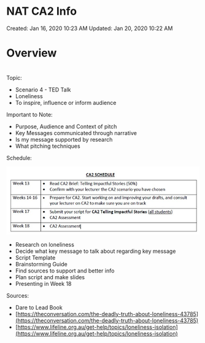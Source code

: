 # NAT CA2 Info

Created: Jan 16, 2020 10:23 AM
Updated: Jan 20, 2020 10:22 AM

# Overview

# 

Topic:

- Scenario 4 - TED Talk
- Loneliness
- To inspire, influence or inform audience

Important to Note:

- Purpose, Audience and Context of pitch
- Key Messages communicated through narrative
- Is my message supported by research
- What pitching techniques

Schedule:

![NAT%20CA2%20Info%20940cb827a004406bbcd2ec13f71c6350/Annotation_2020-01-16_103022.jpg](NAT%20CA2%20Info%20940cb827a004406bbcd2ec13f71c6350/Annotation_2020-01-16_103022.jpg)

- Research on loneliness
- Decide what key message to talk about regarding key message
- Script Template
- Brainstorming Guide
- Find sources to support and better info
- Plan script and make slides
- Presenting in Week 18

Sources:

- Dare to Lead Book
- [https://theconversation.com/the-deadly-truth-about-loneliness-43785](https://theconversation.com/the-deadly-truth-about-loneliness-43785)
- [https://www.lifeline.org.au/get-help/topics/loneliness-isolation](https://www.lifeline.org.au/get-help/topics/loneliness-isolation)